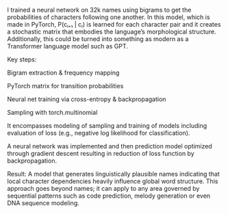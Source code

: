 I trained a neural network on 32k names using bigrams to get the probabilities of characters following one another. In this model, which is made in PyTorch, P(cᵢ₊₁ | cᵢ)
is learned for each character pair and it creates a stochastic matrix that embodies the language’s morphological structure. Additionally, this could be turned into something 
as modern as a Transformer language model such as GPT.

Key steps:

Bigram extraction & frequency mapping

PyTorch matrix for transition probabilities

Neural net training via cross-entropy & backpropagation

Sampling with torch.multinomial

It encompasses modeling of sampling and training of models including evaluation of loss (e.g., negative log likelihood for classification).

A neural network was implemented and then prediction model optimized through gradient descent resulting in reduction of loss function by backpropagation.

Result: A model that generates linguistically plausible names indicating that local character dependencies heavily influence global word structure.
This approach goes beyond names; it can apply to any area governed by sequential patterns such as code prediction, melody generation or even DNA sequence modeling.
